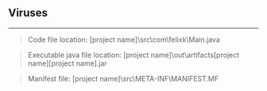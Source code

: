## Viruses

---

>Code file location: [project name]\src\com\felixk\Main.java

>Executable java file location: [project name]\out\artifacts\[project name]\[project name].jar

>Manifest file: [project name]\src\META-INF\MANIFEST.MF
